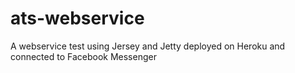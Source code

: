 # ats-webservice
A webservice test using Jersey and Jetty deployed on Heroku and connected to Facebook Messenger
